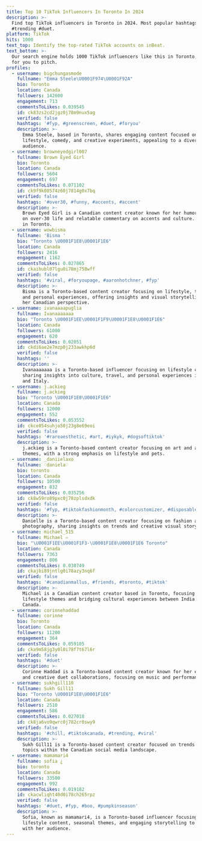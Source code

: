 ```yaml
---
title: Top 10 TikTok Influencers In Toronto In 2024
description: >-
  Find top TikTok influencers in Toronto in 2024. Most popular hashtags: #fyp
  #trending #duet.
platform: TikTok
hits: 1000
text_top: Identify the top-rated TikTok accounts on inBeat.
text_bottom: >-
  Our search engine holds 1000 TikTok influencers like this in Toronto, Canada
  for you to pitch.
profiles:
  - username: bigchungasmode
    fullname: "Emma Steele\U0001F974\U0001F92A"
    bio: Toronto
    location: Canada
    followers: 142600
    engagement: 713
    commentsToLikes: 0.039545
    id: ck83zs2cd2jgz0j78m9nux5ag
    verified: false
    hashtags: '#fyp, #greenscreen, #duet, #foryou'
    description: >-
      Emma Steele, based in Toronto, shares engaging content focused on
      lifestyle, comedy, and creative experiments, appealing to a diverse online
      audience.
  - username: browneyedgirl007
    fullname: Brown Eyed Girl
    bio: Toronto
    location: Canada
    followers: 5604
    engagement: 697
    commentsToLikes: 0.071102
    id: ck9f9k08574z60j7814g0x7bq
    verified: false
    hashtags: '#over30, #funny, #accents, #accent'
    description: >-
      Brown Eyed Girl is a Canadian content creator known for her humorous takes
      on over-30 life and relatable commentary on accents and culture. Located
      in Toronto.
  - username: wowbisma
    fullname: 'Bisma '
    bio: "Toronto \U0001F1E8\U0001F1E6"
    location: Canada
    followers: 2416
    engagement: 1162
    commentsToLikes: 0.027865
    id: ckaihubl07lgu0i78mj758wff
    verified: false
    hashtags: '#viral, #foryoupage, #aaronhotchner, #fyp'
    description: >-
      Bisma is a Toronto-based content creator focusing on lifestyle, travel,
      and personal experiences, offering insights and visual storytelling from
      her Canadian perspective.
  - username: ivanaaaapuglia
    fullname: Ivanaaaaaaa
    bio: "Toronto \U0001F1EE\U0001F1F9\U0001F1E8\U0001F1E6"
    location: Canada
    followers: 61000
    engagement: 620
    commentsToLikes: 0.02051
    id: ckdi6ae2e7mzp0j233awkhp6d
    verified: false
    hashtags: ''
    description: >-
      Ivanaaaaaaa is a Toronto-based influencer focusing on lifestyle content,
      sharing insights into culture, travel, and personal experiences in Canada
      and Italy.
  - username: j.ackieg
    fullname: j.ackieg
    bio: "Toronto \U0001F1E8\U0001F1E6"
    location: Canada
    followers: 12000
    engagement: 552
    commentsToLikes: 0.053552
    id: ckce054suhjo50j23g8e69eoi
    verified: false
    hashtags: '#rareaesthetic, #art, #iykyk, #dogsoftiktok'
    description: >-
      j.ackieg is a Toronto-based content creator focusing on art and aesthetic
      themes, with a strong emphasis on lifestyle and pets.
  - username: _daniielaxo
    fullname: ♡︎daniela♡︎
    bio: toronto
    location: Canada
    followers: 10500
    engagement: 832
    commentsToLikes: 0.035256
    id: ck8w59ro89pxc0j78zplsdxdk
    verified: false
    hashtags: '#fyp, #tiktokfashionmonth, #colorcustomizer, #disposablecamera'
    description: >-
      Danielle is a Toronto-based content creator focusing on fashion and
      photography, sharing insights on trends and creative visual storytelling.
  - username: michael_515
    fullname: Michael ♾
    bio: "\U0001F1EE\U0001F1F3-\U0001F1E8\U0001F1E6 Toronto"
    location: Canada
    followers: 7363
    engagement: 806
    commentsToLikes: 0.030749
    id: ckajbi89jntlg0i78azy3nq6f
    verified: false
    hashtags: '#canadianmallus, #friends, #toronto, #tiktok'
    description: >-
      Michael is a Canadian content creator based in Toronto, focusing on
      lifestyle themes and bridging cultural experiences between India and
      Canada.
  - username: corinnehaddad
    fullname: corinne
    bio: Toronto
    location: Canada
    followers: 11200
    engagement: 364
    commentsToLikes: 0.059105
    id: cka9m58jg3y0l0i78f7t67l6r
    verified: false
    hashtags: '#duet'
    description: >-
      Corinne Haddad is a Toronto-based content creator known for her engaging
      and creative duet collaborations, focusing on music and performance.
  - username: sukhgill110
    fullname: Sukh Gill11
    bio: "Toronto \U0001F1E8\U0001F1E6"
    location: Canada
    followers: 2510
    engagement: 586
    commentsToLikes: 0.027018
    id: ck8ja6vo9qwrc0j782cr0swy9
    verified: false
    hashtags: '#chill, #tiktokcanada, #trending, #viral'
    description: >-
      Sukh Gill11 is a Toronto-based content creator focused on trends and viral
      topics within the Canadian social media landscape.
  - username: mamamari4
    fullname: sofia ¿
    bio: toronto
    location: Canada
    followers: 33500
    engagement: 992
    commentsToLikes: 0.019182
    id: ckacwliqht40d0i78ch265rpz
    verified: false
    hashtags: '#duet, #fyp, #boo, #pumpkinseason'
    description: >-
      Sofia, known as mamamari4, is a Toronto-based influencer focusing on
      lifestyle content, seasonal themes, and engaging storytelling to connect
      with her audience.
---
```


